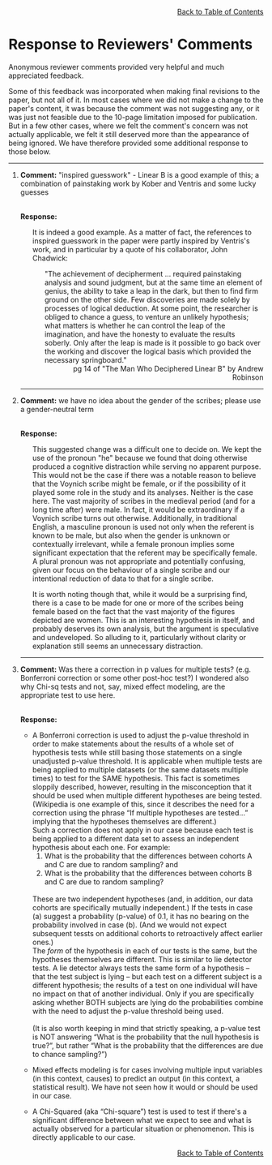 
<div align="right">

[Back to Table of Contents](README.md#Table-of-Contents)

</div>

# Response to Reviewers' Comments

Anonymous reviewer comments provided very helpful 
and much appreciated feedback.

Some of this feedback was incorporated when making  final 
revisions to the 
paper, but not all of it. In most cases where we did not make 
a change to the paper's
content, it was because the comment was not suggesting any, or 
it was just not feasible due to the 10-page limitation imposed 
for publication. 
But in a few other cases, where we felt the comment's concern 
was not actually applicable, we felt it still deserved more than 
the appearance of 
being ignored. We have therefore provided some additional response to those below.

------

<ol>
<li><b>Comment:</b> "inspired guesswork" - Linear B is a good example of this;
a combination of painstaking work by Kober and Ventris and some lucky guesses<br>
<br>
<p>
<b>Response:</b> 
<br>
<ul>
It is indeed a good example. As a matter of fact, 
the references to inspired guesswork in the paper 
were partly inspired by Ventris's work, and in particular by
a quote of his collaborator, John Chadwick:
<ul>"The achievement of decipherment … required 
painstaking analysis and sound judgment, but at the same 
time an element of genius, the ability to take a leap in the 
dark, but then to find firm ground on the other side. Few 
discoveries are made solely by processes of logical deduction. 
At some point, the researcher is obliged to chance a guess, 
to venture an unlikely hypothesis; what matters is whether he 
can control the leap of the imagination, and have the honesty 
to evaluate the results soberly. Only after the leap is made 
is it possible to go back over the working and discover the 
logical basis which provided the necessary springboard."<br>
 <div align="right">pg 14 of "The Man Who Deciphered Linear B" by Andrew Robinson</div>
</ul>
</ul>

------

<li><b>Comment:</b> we have no idea about the gender of the scribes; 
please use a gender-neutral term
<p>
<br>
<b>Response:</b> 
<br>
<ul>
This suggested change was a difficult one to decide on. We kept the use of the pronoun "he" because we found that doing otherwise produced a cognitive 
distraction while 
serving no apparent purpose.  
This would not be the case if there was a notable reason to believe that the 
Voynich scribe might be female, or if 
the possibility of it played
some role in the study and its analyses.  Neither is the case here.
The vast majority of scribes in the medieval period (and for a long time after) 
were male. In fact, it would be extraordinary if a Voynich scribe turns out otherwise. 
Additionally, in traditional English, a masculine pronoun is used not only
when the referent is known to be male, but also when the gender is unknown or 
contextually irrelevant, while a female pronoun implies some significant expectation that the 
referent may be specifically female.  A plural pronoun was not appropriate and potentially confusing, given our focus on the behaviour of a single scribe
and our intentional reduction of data to that for a single scribe.
<p>
It is worth noting though that, while it would be a surprising find, 
there is a case to be made for one or more of the scribes being female based
on the fact that the vast majority of the figures depicted are women.
This is an interesting hypothesis in itself, and probably deserves its own analysis, 
but the argument is speculative and undeveloped. So alluding to it, particularly without clarity or explanation
still seems an unnecessary distraction.

</ul>

------

<li><b>Comment:</b> Was there a correction in p values for multiple tests? 
(e.g. Bonferroni correction or some other post-hoc test?) I wondered 
also why Chi-sq tests and not, say, mixed effect modeling, are the 
appropriate test to use here.
<p>
<br>
<b>Response:</b> 
<p>
<ul><li>A Bonferroni correction is used to adjust the p-value threshold in order 
to make statements about the results of a whole set of hypothesis 
tests while still basing those statements on a single unadjusted 
p-value threshold. It is applicable when multiple tests are being 
applied to multiple datasets (or the same datasets multiple times) 
to test for  the SAME hypothesis. This fact is sometimes sloppily 
described, however, resulting in the misconception that it should be 
used when multiple different hypotheses are being tested. 
(Wikipedia is one example of this, since it describes the need 
for a correction using the 
phrase “If multiple hypotheses are tested…” implying that the hypotheses 
themselves are different.) 
<br>
Such a correction does not apply in our case because each test is 
being applied to a different data set to assess an independent 
hypothesis about each one. For example:
<ol>
<li>What is the probability that the differences between cohorts A and C are due to random sampling?  
and 
<li>What is the probability that the differences between cohorts B and C are due to random sampling?
</ol><br>
These are two independent hypotheses (and, in addition, our 
data cohorts are specifically mutually 
independent.) If the tests in case (a) suggest a 
probability (p-value) of 0.1, 
it has no bearing 
on the probability involved in case (b). 
(And we would not expect subsequent tessts on additional cohorts
to retroactively affect earlier ones.)
<br>
The <em>form</em> of the hypothesis in each of our tests is the same, but 
the hypotheses themselves are different. This is similar to lie detector
tests.
A lie detector always tests the same 
form of a hypothesis – that the test subject is lying – 
but each test on a different subject
is a different hypothesis; the results of a 
test on one individual will have no impact on that of another individual.  
Only if you are specifically asking whether BOTH subjects are lying do the 
probabilities combine with the need to adjust the p-value threshold being used.
<br><br>
(It is also worth keeping in mind that strictly speaking, 
a p-value test is NOT answering “What is the probability that 
the null hypothesis is true?”, but rather “What is the probability 
that the differences are due to chance sampling?”)
<p>

<li>Mixed effects modeling is for cases involving 
multiple  input variables (in this context, causes) to predict an 
output (in this context, a statistical result). We have not seen how it 
would or should be used in our case.
<p>

<li>A Chi-Squared (aka “Chi-square”) test is used to test if there's a 
significant difference between what we expect to see and what is actually observed for a particular situation or phenomenon. This is directly applicable to our case.





<div align="right">

[Back to Table of Contents](README.md#Table-of-Contents)

</div>